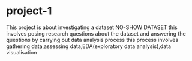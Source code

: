# project-1
This project is about investigating a dataset NO-SHOW DATASET
this involves posing research questions about the dataset and answering the questions by carrying out data analysis process 
this process involves gathering data,assessing data,EDA(exploratory data analysis),data visualisation 
